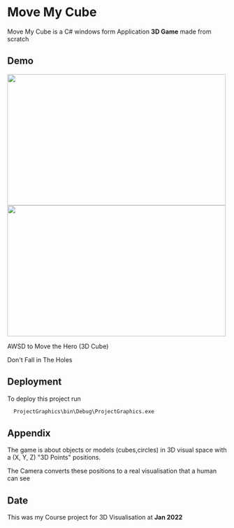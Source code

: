 
# Move My Cube

Move My Cube is a C# windows form Application **3D Game** made from scratch

## Demo
<img src="https://user-images.githubusercontent.com/58863853/167960212-805f1e2d-016e-451d-83a0-780ce2c27f1d.gif" width="500" height="300">
<img src="https://user-images.githubusercontent.com/58863853/167960398-1683f540-962a-4f22-8e30-411e7a025d69.gif" width="500" height="300">

AWSD to Move the Hero (3D Cube)

Don't Fall in The Holes

## Deployment

To deploy this project run

```bash
  ProjectGraphics\bin\Debug\ProjectGraphics.exe
```


## Appendix

The game is about objects or models (cubes,circles) in 3D visual space with a (X, Y, Z) "3D Points" positions.

The Camera converts these positions to a real visualisation that a human can see

## Date
This was my Course project for 3D Visualisation at **Jan 2022**
